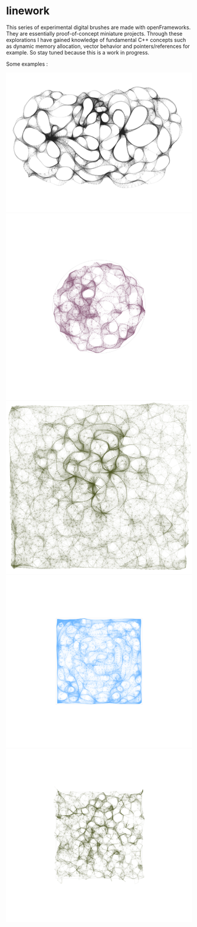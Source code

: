 # linework

This series of experimental digital brushes are made with openFrameworks. They are essentially proof-of-concept miniature projects. Through these explorations I have gained knowledge of fundamental C++ concepts such as dynamic memory allocation, vector behavior and pointers/references for example. So stay tuned because this is a work in progress.



Some examples :

![alt text](bin/data/saved_2017-06-22-13-20-02-859.jpg)
![alt text](bin/data/screenPNG_2017-06-28-13-19-02-860.png)
![alt text](bin/data/screenPNG_2017-07-01-15-14-13-951.png)
![alt text](bin/data/screenPNG_2017-06-28-23-10-23-049.png)
![alt text](bin/data/screenPNG_2017-07-01-13-08-46-882.png)
